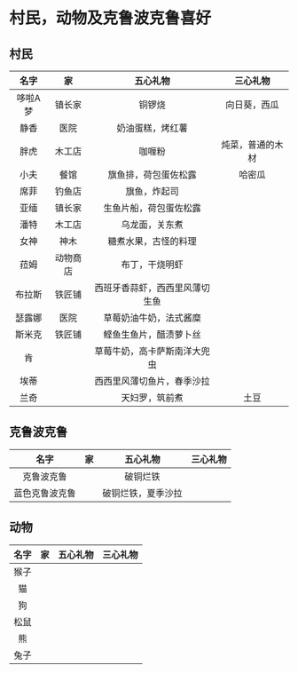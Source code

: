 # 村民，动物及克鲁波克鲁喜好

## 村民

|名字|家|五心礼物|三心礼物|
|:-:|:-:|:-:|:-:|
|哆啦A梦|镇长家|铜锣烧|向日葵，西瓜|
|静香|医院|奶油蛋糕，烤红薯||
|胖虎|木工店|咖喱粉|炖菜，普通的木材|
|小夫|餐馆|旗鱼排，荷包蛋佐松露|哈密瓜|
|席菲|钓鱼店|旗鱼，炸起司||
|亚缅|镇长家|生鱼片船，荷包蛋佐松露||
|潘特|木工店|乌龙面，关东煮||
|女神|神木|糖煮水果，古怪的料理||
|菈姆|动物商店|布丁，干烧明虾||
|布拉斯|铁匠铺|西班牙香蒜虾，西西里风薄切生鱼||
|瑟露娜|医院|草莓奶油牛奶，法式酱糜||
|斯米克|铁匠铺|鲣鱼生鱼片，醋渍萝卜丝||
|肯||草莓牛奶，高卡萨斯南洋大兜虫||
|埃蒂||西西里风薄切鱼片，春季沙拉||
|兰奇||天妇罗，筑前煮|土豆|

## 克鲁波克鲁

|名字|家|五心礼物|三心礼物|
|:-:|:-:|:-:|:-:|
|克鲁波克鲁||破铜烂铁||
|蓝色克鲁波克鲁||破铜烂铁，夏季沙拉||

## 动物

|名字|家|五心礼物|三心礼物|
|:-:|:-:|:-:|:-:|
|猴子||||
|猫||||
|狗||||
|松鼠||||
|熊||||
|兔子||||